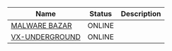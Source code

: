 |Name|Status|Description|
| ------ | ------ | ------ |
|[MALWARE BAZAR](https://bazaar.abuse.ch/browse) | ONLINE | |
|[VX-UNDERGROUND](https://vx-underground.org) | ONLINE | |
